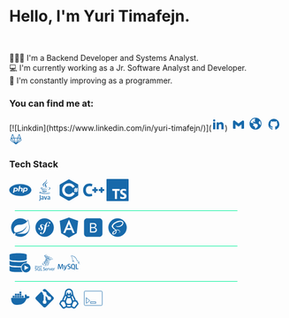 <h1> Hello, I'm Yuri Timafejn. </h1>
<br>

👨🏻‍💻 I'm a Backend Developer and Systems Analyst.<br>
💻 I'm currently working as a Jr. Software Analyst and Developer.<br>
🔭 I'm constantly improving as a programmer.<br>

### You can find me at: ###

<div>
  [![Linkdin](https://www.linkedin.com/in/yuri-timafejn/)](<svg xmlns="http://www.w3.org/2000/svg" width="24" height="24" viewBox="0 0 24 24"><title>LinkedIn</title><path fill="#1769aa" d="M6.94 5a2 2 0 1 1-4-.002a2 2 0 0 1 4 .002ZM7 8.48H3V21h4V8.48Zm6.32 0H9.34V21h3.94v-6.57c0-3.66 4.77-4 4.77 0V21H22v-7.93c0-6.17-7.06-5.94-8.72-2.91l.04-1.68Z"/></svg>)&nbsp;
  <a href="mailto:timafejn@gmail.com"><svg xmlns="http://www.w3.org/2000/svg" width="24" height="24" viewBox="0 0 24 24"><title>E-mail contato</title><path fill="#1769aa" d="m18.73 5.41l-1.28 1L12 10.46L6.55 6.37l-1.28-1A2 2 0 0 0 2 7.05v11.59A1.36 1.36 0 0 0 3.36 20h3.19v-7.72L12 16.37l5.45-4.09V20h3.19A1.36 1.36 0 0 0 22 18.64V7.05a2 2 0 0 0-3.27-1.64z"/></svg></a>&nbsp;
  <a href="#"><svg xmlns="http://www.w3.org/2000/svg" width="24" height="24" viewBox="0 0 20 20"><title>Website</title><path fill="#1769aa" d="M9 0a9 9 0 1 0 0 18A9 9 0 0 0 9 0Zm3.46 11.95c0 1.47-.8 3.3-4.06 4.7c.3-4.17-2.52-3.69-3.2-5A3.25 3.25 0 0 1 7 9.1a8.49 8.49 0 0 1-4.18-2c.05.47.279.904.64 1.21a4.18 4.18 0 0 1-1.94-1.5a7.94 7.94 0 0 1 7.25-5.63c-.84 1.38-1.5 4.13 0 5.57C7.23 7 6.26 5 5.41 5.79c-1.13 1.06.33 2.51 3.42 3.08c3.29.59 3.66 1.58 3.63 3.08Zm1.34-4c-.32-1.11.62-2.23 1.69-3.14a7.27 7.27 0 0 1 .84 6.68c-.77-1.89-2.17-2.32-2.53-3.57v.03Z"/></svg></a>&nbsp;
  <a href="https://github.com/YuriTimafejn"><svg xmlns="http://www.w3.org/2000/svg" width="24" height="24" viewBox="0 0 24 24"><title>GitHub</title><path fill="#1769aa" d="M12 2A10 10 0 0 0 2 12c0 4.42 2.87 8.17 6.84 9.5c.5.08.66-.23.66-.5v-1.69c-2.77.6-3.36-1.34-3.36-1.34c-.46-1.16-1.11-1.47-1.11-1.47c-.91-.62.07-.6.07-.6c1 .07 1.53 1.03 1.53 1.03c.87 1.52 2.34 1.07 2.91.83c.09-.65.35-1.09.63-1.34c-2.22-.25-4.55-1.11-4.55-4.92c0-1.11.38-2 1.03-2.71c-.1-.25-.45-1.29.1-2.64c0 0 .84-.27 2.75 1.02c.79-.22 1.65-.33 2.5-.33c.85 0 1.71.11 2.5.33c1.91-1.29 2.75-1.02 2.75-1.02c.55 1.35.2 2.39.1 2.64c.65.71 1.03 1.6 1.03 2.71c0 3.82-2.34 4.66-4.57 4.91c.36.31.69.92.69 1.85V21c0 .27.16.59.67.5C19.14 20.16 22 16.42 22 12A10 10 0 0 0 12 2Z"/></svg></a>&nbsp;
  <a href="https://gitlab.com/Timafejn"><svg xmlns="http://www.w3.org/2000/svg" width="24" height="24" viewBox="0 0 24 24"><title>GitLab</title><path fill="#1769aa" d="m21.94 13.11l-1.05-3.22c0-.03-.01-.06-.02-.09l-2.11-6.48a.859.859 0 0 0-.8-.57c-.36 0-.68.25-.79.58l-2 6.17H8.84L6.83 3.33a.851.851 0 0 0-.79-.58c-.37 0-.69.25-.8.58L3.13 9.82v.01l-1.07 3.28c-.16.5.01 1.04.44 1.34l9.22 6.71c.17.12.39.12.56-.01l9.22-6.7c.43-.3.6-.84.44-1.34M8.15 10.45l2.57 7.91l-6.17-7.91m8.73 7.92l2.47-7.59l.1-.33h3.61l-5.59 7.16m4.1-13.67l1.81 5.56h-3.62m-1.3.95l-1.79 5.51L12 19.24l-2.86-8.79M6.03 3.94L7.84 9.5H4.23m-1.18 4.19c-.09-.07-.13-.19-.09-.29l.79-2.43l5.82 7.45m11.38-4.73l-6.51 4.73l.02-.03l5.79-7.42l.79 2.43c.04.1 0 .22-.09.29"/></svg></a>
</div>

### Tech Stack

<svg xmlns="http://www.w3.org/2000/svg" width="40" height="40" viewBox="0 0 24 24"><title>PHP</title><path fill="#1769aa" d="M12 5.5C5.271 5.5 0 8.355 0 12s5.271 6.5 12 6.5s12-2.855 12-6.5s-5.271-6.5-12-6.5Zm-1.246 2h1.31l-.416 2h1.17c.742 0 1.24.104 1.524.363c.277.256.361.676.25 1.248l-.52 2.389H12.74l.479-2.209c.058-.303.035-.514-.067-.625c-.101-.111-.324-.166-.658-.166h-1.049l-.633 3H9.5l1.254-6ZM5 9.5h2.666c1.271 0 2.041.852 1.74 2.123C9.056 13.1 8.12 13.5 6.396 13.5h-.824L5.311 15H3.986L5 9.5Zm10.5 0h2.666c1.271 0 2.041.852 1.74 2.123c-.35 1.477-1.287 1.877-3.01 1.877h-.824l-.261 1.5h-1.325L15.5 9.5Zm-9.365 1l-.377 2h.855c.74 0 1.428-.084 1.543-1.188c.043-.427-.135-.812-.99-.812H6.135Zm10.5 0l-.377 2h.855c.74 0 1.428-.084 1.543-1.188c.043-.427-.134-.812-.99-.812h-1.031Z"/></svg>&nbsp;<svg xmlns="http://www.w3.org/2000/svg" width="40" height="40" viewBox="0 0 128 128"><title>Java</title><path fill="#1769aa" d="M53.595 67.817c-13.224 3.694 8.044 11.325 24.88 4.112c-2.757-1.071-4.735-2.309-4.735-2.309c-7.508 1.419-10.99 1.531-17.805.753c-5.625-.644-2.34-2.556-2.34-2.556zm22.864-7.207c-9.95 1.915-15.698 1.854-22.979 1.103c-5.629-.582-1.944-3.311-1.944-3.311c-14.563 4.834 8.106 10.318 28.459 4.365c-2.162-.761-3.536-2.157-3.536-2.157zm7.799-41.731s-29.439 7.351-15.38 23.552c4.151 4.778-1.088 9.074-1.088 9.074s10.533-5.437 5.696-12.248c-4.518-6.349-7.982-9.502 10.772-20.378zM37.48 81.305c34.324 5.563 62.567-2.506 53.666-6.523c0 0 2.431 2.005-2.679 3.555c-9.715 2.943-40.444 3.831-48.979.117c-3.066-1.335 2.687-3.187 4.496-3.576c1.887-.409 2.965-.334 2.965-.334c-3.412-2.404-22.055 4.718-9.469 6.761zm41.868-27.42c1.65-1.126 3.93-2.104 3.93-2.104s-6.492 1.161-12.961 1.704c-7.918.664-16.412.795-20.676.225c-10.095-1.35 5.534-5.063 5.534-5.063s-6.07-.411-13.533 3.199c-8.827 4.269 21.832 6.214 37.706 2.039zm3.865 10.432c-.074.2-.322.425-.322.425c21.546-5.664 13.624-19.965 3.322-16.345c-.903.319-1.378 1.063-1.378 1.063s.571-.23 1.845-.496c5.207-1.084 12.669 6.972-3.467 15.353zM65.006 48.492c-3.179-7.186-13.957-13.471.005-24.498c17.41-13.742 8.476-22.682 8.476-22.682c3.604 14.197-12.711 18.486-18.6 27.328c-4.01 6.024 1.969 12.499 10.119 19.852zm18.79 35.651c-13.219 2.488-29.524 2.199-39.191.603c0 0 1.98 1.64 12.157 2.294c15.484.99 39.269-.551 39.832-7.878c0-.001-1.082 2.776-12.798 4.981zM51.131 99.535c-2.887 0-5.351.714-7.408 1.622l.624 2.493c1.619-.595 3.618-1.147 5.674-1.147c2.85 0 3.979 1.147 3.979 3.521V108h-1.2c-6.921 0-10.044 2.585-10.044 6.624c0 3.479 2.059 5.407 5.933 5.407c2.49 0 4.351-.845 6.088-2.35l.316 2.319H58v-14.492c0-3.599-1.924-5.973-6.869-5.973zM54 115.037c-1 1.266-2.893 1.978-4.279 1.978c-1.973 0-2.988-1.371-2.988-3.27c0-2.056 1.202-3.745 5.794-3.745H54v5.037zm15.611.644l-.835-3.608L65.02 100h-4.39l6.051 20h5.026c2.884-7 4.943-14 6.086-20h-4.271c-.671 5-2.016 10.424-3.911 15.681zm18.404-16.146c-2.889 0-5.411.714-7.467 1.622l.596 2.493c1.621-.595 3.722-1.147 5.778-1.147c2.846 0 4.078 1.147 4.078 3.521V108h-1.428c-6.923 0-10.045 2.585-10.045 6.624c0 3.479 2.056 5.407 5.93 5.407c2.492 0 4.349-.845 6.091-2.35l.318 2.319H95v-14.492c0-3.599-2.044-5.973-6.985-5.973zm-1.411 17.462c-1.975 0-3.046-1.363-3.046-3.261c0-2.055 1.149-3.736 5.736-3.736H91v5h-.067c-1.465 1-2.947 1.997-4.329 1.997zM36 115.373c0 3.271-.445 4.638-.979 5.701c-.615 1.193-2.053 2.475-3.601 3.269l1.934 2.345c2.032-.749 3.943-2.078 5.092-3.757c1.15-1.723 1.554-3.491 1.554-7.867V93h-4v22.373z"/></svg>&nbsp;<svg xmlns="http://www.w3.org/2000/svg" width="40" height="40" viewBox="0 0 128 128"><title>C Sharp</title><path fill="#1769aa" d="m117.5 33.5l.3-.2c-.6-1.1-1.5-2.1-2.4-2.6L67.1 2.9c-.8-.5-1.9-.7-3.1-.7c-1.2 0-2.3.3-3.1.7l-48 27.9c-1.7 1-2.9 3.5-2.9 5.4v55.7c0 1.1.2 2.3.9 3.4l-.2.1c.5.8 1.2 1.5 1.9 1.9l48.2 27.9c.8.5 1.9.7 3.1.7c1.2 0 2.3-.3 3.1-.7l48-27.9c1.7-1 2.9-3.5 2.9-5.4V36.1c.1-.8 0-1.7-.4-2.6zm-53.5 70c-21.8 0-39.5-17.7-39.5-39.5S42.2 24.5 64 24.5c14.7 0 27.5 8.1 34.3 20l-13 7.5C81.1 44.5 73.1 39.5 64 39.5c-13.5 0-24.5 11-24.5 24.5s11 24.5 24.5 24.5c9.1 0 17.1-5 21.3-12.4l12.9 7.6c-6.8 11.8-19.6 19.8-34.2 19.8zM115 62h-3.2l-.9 4h4.1v5h-5l-1.2 6h-4.9l1.2-6h-3.8l-1.2 6h-4.8l1.2-6H94v-5h3.5l.9-4H94v-5h5.3l1.2-6h4.9l-1.2 6h3.8l1.2-6h4.8l-1.2 6h2.2v5zm-12.7 4h3.8l.9-4h-3.8z"/></svg>&nbsp;<svg xmlns="http://www.w3.org/2000/svg" width="40" height="40" viewBox="0 0 24 24"><title>C plus plus</title><path fill="#1769aa" d="m10.5 15.97l.41 2.44c-.26.14-.68.27-1.24.39c-.57.13-1.24.2-2.01.2c-2.21-.04-3.87-.7-4.98-1.96C1.56 15.77 1 14.16 1 12.21c.05-2.31.72-4.08 2-5.32C4.32 5.64 5.96 5 7.94 5c.75 0 1.4.07 1.94.19s.94.25 1.2.4l-.58 2.49l-1.06-.34c-.4-.1-.86-.15-1.39-.15c-1.16-.01-2.12.36-2.87 1.1c-.76.73-1.15 1.85-1.18 3.34c0 1.36.37 2.42 1.08 3.2c.71.77 1.71 1.17 2.99 1.18l1.33-.12c.43-.08.79-.19 1.1-.32M11 11h2V9h2v2h2v2h-2v2h-2v-2h-2v-2m7 0h2V9h2v2h2v2h-2v2h-2v-2h-2v-2Z"/></svg>&nbsp;<svg xmlns="http://www.w3.org/2000/svg" width="40" height="40" viewBox="0 0 24 24"><g fill="none"><g clip-path="url(#akarIconsTypescriptFill0)"><title>TypeScript</title><path fill="#1769aa" d="M23.429 0H.57A.571.571 0 0 0 0 .571V23.43a.57.57 0 0 0 .571.571H23.43a.571.571 0 0 0 .571-.571V.57a.571.571 0 0 0-.572-.57Zm-9.143 12.826h-2.857v8.888H9.143v-8.888H6.286v-1.969h8v1.969Zm.64 8.38v-2.375s1.298.978 2.855.978s1.497-1.018 1.497-1.158c0-1.477-4.412-1.477-4.412-4.751c0-4.452 6.429-2.695 6.429-2.695l-.08 2.116s-1.078-.719-2.296-.719c-1.218 0-1.657.58-1.657 1.198c0 1.597 4.452 1.438 4.452 4.652c0 4.95-6.788 2.755-6.788 2.755Z"/></g><defs><clipPath id="akarIconsTypescriptFill0"><path fill="#fff" d="M0 0h24v24H0z"/></clipPath></defs></g></svg>
<div style="text-align: center;">
  <hr style="background-color: #05F29B; width: 80%; height: 1px; margin: 10px; padding: 0;">
</div>
<svg xmlns="http://www.w3.org/2000/svg" width="40" height="40" viewBox="0 0 24 24"><title>Spring</title><path fill="#1769aa" d="M20.205 16.392c-2.469 3.289-7.741 2.179-11.122 2.338c0 0-.599.034-1.201.133c0 0 .228-.097.519-.198c2.374-.821 3.496-.986 4.939-1.727c2.71-1.388 5.408-4.413 5.957-7.555c-1.032 3.022-4.17 5.623-7.027 6.679c-1.955.722-5.492 1.424-5.493 1.424a5.28 5.28 0 0 1-.143-.076c-2.405-1.17-2.475-6.38 1.894-8.059c1.916-.736 3.747-.332 5.818-.825c2.208-.525 4.766-2.18 5.805-4.344c1.165 3.458 2.565 8.866.054 12.21zm.042-13.28a9.212 9.212 0 0 1-1.065 1.89a9.982 9.982 0 0 0-7.167-3.031C6.492 1.971 2 6.463 2 11.985a9.983 9.983 0 0 0 3.205 7.334l.22.194a.856.856 0 1 1 .001.001l.149.132A9.96 9.96 0 0 0 12.015 22c5.278 0 9.613-4.108 9.984-9.292c.274-2.539-.476-5.763-1.752-9.596"/></svg>&nbsp;<svg xmlns="http://www.w3.org/2000/svg" width="40" height="40" viewBox="0 0 24 24"><title>Symfony</title><path fill="#1769aa" d="M12 2A10 10 0 0 0 2 12a10 10 0 0 0 10 10a10 10 0 0 0 10-10A10 10 0 0 0 12 2m4.37 3.7c1.02-.03 1.78.43 1.84 1.14c.01.31-.17.91-.79.93c-.47.02-.79-.27-.8-.68c-.01-.16.26-.67.26-.76c-.01-.27-.41-.28-.52-.27c-1.5.05-1.9 2.07-2.22 3.72l-.14.87c.84.13 1.46-.03 1.8-.25c.48-.31-.14-.63-.06-.99c.08-.37.41-.54.67-.55c.37-.01.63.37.62.76c-.03.64-.86 1.52-2.53 1.48c-.22 0-.41-.02-.59-.04c-.61 3.1-.99 4.94-2.35 6.52c-1.17 1.39-2.36 1.6-2.89 1.62c-1 .04-1.67-.49-1.67-1.2c-.03-.68.57-1.06.97-1.07c.53-.02.9.37.91.81c.02.37-.18.49-.31.56c-.07.07-.22.15-.21.3c0 .07.07.22.29.21c.42-.01.69-.22.89-.36c.96-.8 1.34-2.21 1.83-4.77c.26-1.45.45-2.38.73-3.3c-.68-.51-1.1-1.15-2.01-1.38c-.63-.19-1.01-.04-1.28.3c-.31.41-.21.93.09 1.24c1.15 1.28 1.49 1.84 1.36 2.6c-.2 1.21-1.64 2.13-3.34 1.61c-1.45-.45-1.72-1.47-1.55-2.04c.16-.49.55-.59.94-.47c.42.13.58.63.46 1.02c-.02.04-.22.41-.27.53c-.09.31.33.52.62.61c.65.2 1.28-.14 1.43-.67c.15-.48-.15-.82-.28-.95c-.89-.98-1.51-1.85-1.21-2.83c.12-.37.36-.77.72-1.04c.75-.55 1.57-.65 2.34-.41c1.01.27 1.49.94 2.12 1.45c.35-1.02.84-2.03 1.57-2.88c.66-.77 1.54-1.33 2.56-1.37Z"/></svg>&nbsp;<svg xmlns="http://www.w3.org/2000/svg" width="40" height="40" viewBox="0 0 24 24"><title>Angular</title><path fill="#1769aa" d="M10.174 12.594h3.652L12 8.095l-1.826 4.499Z"/><path fill="#1769aa" d="M12 1L2 4.652l1.525 13.541L12 23l8.475-4.807L22 4.652L12 1Zm6.24 16.786h-2.33l-1.257-3.212H9.347L8.09 17.786H5.76L12 3.431l6.24 14.355Z"/></svg>&nbsp;<svg xmlns="http://www.w3.org/2000/svg" width="40" height="40" viewBox="0 0 24 24"><title>Bootstrap</title><path fill="#1769aa" d="M11.79 11.5H9.72V8.19h2.47c1.26 0 1.96.56 1.96 1.59c0 1.12-.83 1.72-2.36 1.72m.37 1.13H9.72v3.64h2.56c1.56 0 2.38-.63 2.38-1.83s-.85-1.81-2.5-1.81M22 5.31v13.38C22 20.5 20.5 22 18.69 22H5.31C3.5 22 2 20.5 2 18.69V5.31C2 3.5 3.5 2 5.31 2h13.38C20.5 2 22 3.5 22 5.31m-6 9.19c0-1.38-.92-2.37-2.33-2.55v-.06c1-.18 1.79-1.18 1.79-2.26c0-1.55-1.2-2.58-2.96-2.58H8.43v10.36h4.04c2.21 0 3.53-1.09 3.53-2.91Z"/></svg>&nbsp;<svg xmlns="http://www.w3.org/2000/svg" width="40" height="40" viewBox="0 0 24 24"><title>Sass</title><path fill="#1769aa" d="M12 2a10 10 0 0 1 10 10a10 10 0 0 1-10 10A10 10 0 0 1 2 12A10 10 0 0 1 12 2m-2 13.33c.16.54.14 1.04 0 1.5c0 .05-.04.1-.06.17c-.02 0-.04.07-.07.12c-.11.24-.27.47-.46.67c-.58.64-1.41.88-1.74.68c-.38-.22-.17-1.12.49-1.83c.72-.76 1.76-1.26 1.76-1.26l.08-.05m8.27-9.05c-.45-1.78-3.4-2.36-6.18-1.37c-1.66.59-3.46 1.51-4.75 2.72c-1.53 1.44-1.78 2.69-1.68 3.21c.34 1.84 2.88 3.05 3.92 3.94v.01c-.3.15-2.54 1.28-3.08 2.44c-.54 1.22.1 2.1.5 2.22c1.34.36 2.69-.29 3.41-1.38c.7-1.04.65-2.39.34-3.07c.42-.1.91-.15 1.53-.08c1.76.21 2.1 1.3 2.03 1.76c-.06.46-.43.71-.55.79c-.12.07-.16.1-.15.16c.01.08.07.08.17.06c.15-.03.93-.37.96-1.22c.04-1.08-.99-2.28-2.81-2.25c-.75.02-1.22.09-1.56.22l-.08-.09c-1.13-1.2-3.21-2.05-3.12-3.67c.03-.59.23-2.13 4-4.01c3.08-1.54 5.55-1.12 5.98-.17c.61 1.33-1.32 3.82-4.52 4.18c-1.22.14-1.87-.34-2.03-.51c-.17-.17-.19-.2-.25-.17c-.11.07-.04.23 0 .33c.09.25.49.67 1.15.91c.59.19 2.03.3 3.76-.37c1.94-.75 3.46-2.84 3.01-4.59Z"/></svg>
<div style="text-align: center;">
  <hr style="background-color: #05F29B; width: 80%; height: 1px; margin: 10px; padding: 0;">
</div>
<svg xmlns="http://www.w3.org/2000/svg" width="40" height="40" viewBox="0 0 128 128"><title>Oracle SQL</title><path fill="#1769aa" d="M51.395 7.758c-27.396 0-49.604 3.824-49.647 8.54l-.002-.009v27.293c0 4.723 22.227 8.535 49.649 8.535c27.42 0 49.648-3.836 49.648-8.535V16.289l-.002.01c-.043-4.717-22.255-8.541-49.646-8.541zm-17.268 16.57c1.39.09 2.805.169 4.25.236c-.574-.026-1.18-.04-1.746-.07c-.86-.046-1.665-.112-2.504-.166zm20.453.516c-1.064.012-2.104.037-3.185.037v-.002c-.654 0-1.275-.021-1.922-.025c.642.004 1.273.017 1.922.017c1.075 0 2.127-.016 3.185-.027zM1.746 50.562v23.77c0 4.727 22.227 8.535 49.649 8.535c6.502 0 12.672-.228 18.357-.62c4.322-10.913 14.962-18.634 27.412-18.634c1.316 0 2.609.095 3.879.262V50.562c0 4.727-22.228 8.536-49.648 8.536c-27.422 0-49.649-3.833-49.649-8.535zM97.164 67.25c-10.278 0-19.151 5.999-23.314 14.686a25.67 25.67 0 0 0-.805 1.884c-.2.522-.392 1.05-.559 1.586v.002a25.753 25.753 0 0 0-.447 1.647c-.03.124-.056.248-.084.373a25.7 25.7 0 0 0-.324 1.676a26.04 26.04 0 0 0-.307 3.986c0 9.287 4.9 17.426 12.254 21.98c.485.3.98.584 1.484.852c.03.016.062.03.092.047c.453.238.917.462 1.385.674c.076.034.152.07.229.103c1.001.441 2.036.82 3.1 1.133a25.62 25.62 0 0 0 1.654.426c.092.02.184.044.277.064c.536.114 1.08.21 1.629.29l.232.028c.476.065.954.115 1.438.153l.375.03c.56.035 1.122.06 1.691.06a25.78 25.78 0 0 0 14.447-4.412a25.93 25.93 0 0 0 3.825-3.157a25.94 25.94 0 0 0 6.406-10.586a25.654 25.654 0 0 0 1.03-5.043a25.815 25.815 0 0 0 .03-4.877c-.007-.081-.011-.164-.02-.246a25.824 25.824 0 0 0-.347-2.41a25.664 25.664 0 0 0-.447-1.928c-.036-.131-.075-.261-.113-.392a25.648 25.648 0 0 0-.621-1.881c-.035-.091-.073-.18-.108-.271a25.719 25.719 0 0 0-.816-1.89c-.023-.045-.048-.09-.07-.136a25.79 25.79 0 0 0-.989-1.824l-.057-.096a25.85 25.85 0 0 0-1.148-1.736c-.045-.063-.087-.127-.133-.19a25.933 25.933 0 0 0-1.234-1.554c-.077-.09-.156-.179-.235-.268c-.43-.49-.879-.966-1.345-1.422c-.07-.068-.143-.133-.213-.2a25.986 25.986 0 0 0-1.516-1.347c-.04-.033-.082-.064-.123-.097a25.919 25.919 0 0 0-1.664-1.238c-.027-.019-.053-.039-.08-.057l-.012-.008a25.841 25.841 0 0 0-1.75-1.076c-.074-.042-.147-.087-.222-.129a25.76 25.76 0 0 0-2.094-1.031c-.6-.264-1.213-.507-1.836-.725c-.115-.04-.232-.078-.348-.117a25.6 25.6 0 0 0-1.914-.563c-.102-.025-.207-.045-.31-.07a25.664 25.664 0 0 0-2.084-.412l-.01-.002a26.1 26.1 0 0 0-3.879-.289zm-9.102 10.914l24.028 13.871l-24.028 13.871V78.164zM1.746 81.316v27.29c0 4.726 22.227 8.535 49.649 8.535c9.98 0 19.136-.536 26.89-1.412c-6.478-5.408-10.601-13.541-10.601-22.64a29.6 29.6 0 0 1 .244-3.74a272.19 272.19 0 0 1-16.533.499c-27.422 0-49.649-3.832-49.649-8.532z"/></svg>&nbsp;<svg xmlns="http://www.w3.org/2000/svg" width="40" height="40" viewBox="0 0 128 128"><title>SQL Server</title><path fill="#1769aa" d="M75.39 15.31c-.2.06-1.25.41-2.36.77c-5.94 1.94-10.15 4.19-11.19 5.98c-.4.68-.47 1.24-.24 1.79c.26.62.74 1.1 2.06 2.03c.62.44 1.67 1.34 2.36 2.02c3.27 3.26 4.85 7.26 4.67 11.78c-.2 5.09-2.59 10.18-7.15 15.26c-1.59 1.78-3.23 3.26-6.36 5.77c-2.61 2.09-4.03 3.45-5 4.76c-2.97 4.04-2.17 7.64 2.35 10.65c3.99 2.66 11.02 4.87 19.32 6.07c2.78.4 5.92.66 6.68.55l.53-.08l.83-1.5c4.21-7.57 6.33-14.72 6.59-22.11c.11-3.3-.3-7.2-1.01-9.48c-.13-.41-.22-.76-.21-.77c.01-.01 1.19-.37 2.61-.79c7.49-2.23 14.74-3.99 20.73-5.03c1.17-.2 2.16-.41 2.21-.46c.32-.31-.61-1.77-2.13-3.33c-5.6-5.78-15.5-10.18-27.12-12.06c-2.24-.36-2.51-.49-3.34-1.59c-1.32-1.75-2.56-4.73-4.25-10.2c-.05-.18-.1-.18-.58-.03zm.77 2.06c.65 1.78 1.05 3.17 1.05 3.66v.39l-.55-.06c-2.99-.35-7.77-1.09-8.79-1.36c-.26-.07-.41-.17-.36-.25c.08-.12 1.09-.61 4.11-1.98c2.81-1.28 3.88-1.75 3.97-1.76c.04-.01.29.61.57 1.36zm-6.33 3.75c3.65.77 6.32 1.25 6.9 1.25c.57 0 .51.05-2.18 1.69c-2.07 1.26-2.31 1.38-2.83 1.38h-.57l-1.54-1.55c-1.86-1.88-3.12-3.26-3.12-3.42c0-.06.04-.08.09-.05c.05.01 1.52.33 3.25.7zm-2.7 1.73c.9 1.05 1.59 1.93 1.55 1.96c-.08.07-2.64-.56-4.2-1.04c-1.37-.42-1.53-.56-1.17-1.03c.24-.31 2-1.78 2.13-1.79c.04 0 .79.85 1.69 1.9zm11.66 2.16c.36.85.63 1.54.62 1.55c-.02.01-4.82-.73-5.24-.81c-.09-.02.72-.57 1.82-1.24s2.02-1.17 2.07-1.12c.05.05.37.77.73 1.62zm-10.47 1.62c.09.09 1.24 3.78 1.19 3.83c-.02.02-.56-.61-1.21-1.41c-.65-.8-1.63-1.93-2.2-2.51l-1.02-1.07l1.58.55c.88.29 1.62.57 1.66.61zm4.59.49c1.99.28 3.64.54 3.67.57c.03.03-1.18.97-2.67 2.08c-1.5 1.11-2.73 2.01-2.75 1.99c-.02-.02-.17-.48-.34-1.04c-.17-.55-.59-1.7-.94-2.56c-.35-.86-.63-1.56-.61-1.56c.01 0 1.65.24 3.64.52zm5 1.59c.44 1.03.61 2.01.68 3.98c.04 1.06.04 1.92.01 1.92c-.04 0-.67-.22-1.4-.48c-1.46-.53-4.32-1.47-4.66-1.54c-.15-.03.54-.69 2.36-2.25c1.41-1.22 2.61-2.21 2.67-2.21c.05 0 .2.26.34.58zm5.13.25c2.2.45 4.13.85 4.28.89c.22.05-.31.38-2.64 1.66c-1.6.88-3.42 1.88-4.04 2.23c-.62.35-1.14.62-1.15.61c-.01-.01.05-.34.14-.73c.33-1.43.12-3.21-.54-4.63c-.19-.41-.35-.78-.35-.8c.01-.11.41-.03 4.3.77zm6.01 2.69c-.11.5-.36 1.35-.55 1.9c-.42 1.21-1.96 4.36-2.17 4.44c-.08.03-.81-.3-1.6-.74s-1.94-1.02-2.54-1.29l-1.1-.49l4.03-2.59c3.34-2.14 4.04-2.55 4.08-2.36c.03.13-.04.63-.15 1.13zm2.95-.92c4.18 1.2 8.6 2.82 8.34 3.06c-.05.05-.6.23-1.21.4c-3.16.89-7.55 2.41-9.6 3.32c-.64.28-1.19.49-1.22.45c-.03-.03.22-.95.56-2.05c.66-2.16 1.43-5.07 1.43-5.44c0-.16.06-.22.21-.18c.1.04.77.24 1.49.44zm-17.99 4.34c.95.31 2.07.74 2.48.95c.74.37.75.38.54.61c-.38.42-4.53 4.29-4.65 4.33c-.06.02-.11-.56-.11-1.41c0-1.47-.17-4.13-.3-4.72c-.1-.45-.02-.44 2.04.24zm26.56.77c-.91 1.51-2.42 3.66-3.5 5.02c-1.11 1.39-3.46 4-3.6 4c-.05 0-.39-.42-.76-.94c-1.34-1.91-2.89-3.56-4.25-4.52c-.13-.09-.21-.19-.18-.22s2.26-.85 4.95-1.83c5.44-1.97 7.84-2.77 7.99-2.67c.02.01-.27.53-.65 1.16zm3.4-.26c3.76 2.62 6.31 4.74 7.23 6.01c.23.32.4.59.38.61c-.02.02-1.23.15-2.69.3c-5.83.57-9.98 1.16-12.18 1.72c-.59.15-1.08.26-1.09.25c-.01-.01.38-.49.87-1.08c2.54-3.05 4.84-6.22 5.69-7.87c.23-.44.45-.79.49-.79c.05 0 .63.38 1.3.85zm-21.04 3.25c.72.39 1.27.74 1.24.8c-.06.11-6.39 3.58-6.45 3.53c-.01-.01.31-1.05.73-2.32c.42-1.27.82-2.65.9-3.07l.14-.77l1.07.57c.59.31 1.65.87 2.37 1.26zm-5.31.2c-.61 2.12-1.85 4.86-2.42 5.33c-.13.11-.39-.04-1.22-.72c-.59-.47-1.19-.94-1.35-1.05c-.15-.11-.27-.22-.24-.25c.44-.43 5.48-4.5 5.51-4.44c.01.04-.11.55-.28 1.13zm11.48 3.69c.95.64 3.07 2.53 2.96 2.65c-.03.03-2.18.73-4.77 1.55c-2.59.82-5.48 1.75-6.42 2.06c-.94.32-1.72.56-1.73.55c-.01-.01.65-.76 1.46-1.67c2.12-2.37 4.3-4.9 5.08-5.9l.67-.86l.87.47c.47.26 1.32.78 1.88 1.15zm-4.91-1.36c-.06.08-.63.8-1.27 1.61s-2.18 2.78-3.42 4.38l-2.26 2.91l-.07-.49c-.14-.95-.65-2.82-.94-3.45l-.29-.64l1.44-.72c1.48-.74 4.58-2.42 6.03-3.27c.89-.52.95-.55.78-.33zm-12 3.52c.59.3 1.14.7 1.14.82c0 .19-3.83 3.15-3.94 3.04c-.02-.03.32-.71.77-1.52s.9-1.72 1.01-2.03c.11-.31.27-.56.36-.56c.09-.01.38.11.66.25zm3.26 3.64c.26.52.54 1.97.4 2.1c-.06.05-1.64.8-3.52 1.67c-1.88.86-4.33 2.02-5.45 2.58s-1.97.95-1.88.88c.08-.07 1.31-1.11 2.74-2.29c2.76-2.29 5.9-5.03 6.47-5.64l.35-.37l.34.32c.18.18.43.52.55.75zm-3.09-.03c-.27.25-1.75 1.53-3.27 2.85s-3.35 2.91-4.06 3.53c-1.44 1.25-1.44 1.25.4-1.14c1.42-1.85 2.16-2.54 4.2-3.91c.99-.66 2.96-1.78 3.16-1.78c.03 0-.16.2-.43.45zm14.27 1.26c.07.39.17 1.6.21 2.68l.07 1.97l-.46-.21c-1.58-.73-6.02-3.23-5.85-3.3c.97-.39 5.76-1.98 5.82-1.92c.04.04.14.39.21.78zm-3.76 3.53c1.85 1.09 3.38 1.99 3.4 2.01c.02.02-.22.22-.52.44c-.59.43-6.85 3.67-6.94 3.59c-.03-.03.06-.57.19-1.19c.26-1.26.48-5.02.38-6.21c-.04-.42-.02-.72.04-.68c.04.03 1.6.95 3.45 2.04zm-5.11-.8c.14 1.17-.03 3.52-.35 4.75c-.37 1.44-.59 2.04-.75 2.09c-.22.07-1.59-1.17-2.42-2.21c-.84-1.05-1.95-3.02-1.78-3.18c.1-.1 4.98-2.11 5.14-2.11c.04-.01.11.29.16.66zm-5.99 2.94c.52 1.07 1.7 2.61 2.99 3.92c.83.84 1.04 1.11.91 1.2c-.58.39-3.18 1.61-4.82 2.25c-1.99.78-4.58 1.68-4.64 1.6c-.02-.03.57-1.11 1.32-2.4c1.62-2.81 3.67-6.8 3.67-7.13c.01-.41.18-.24.57.56zm-3.07.07c-.03.08-.28.7-.55 1.38c-1.15 2.92-3.39 6.89-3.89 6.89c-.39 0-.96-2.31-1.12-4.53l-.08-1.12l2.74-1.38c1.51-.76 2.79-1.38 2.85-1.38c.06-.01.08.06.05.14zm18.29 2.7c.01 1.68-.69 5.75-1.07 6.16c-.16.17-1.89-.47-3.46-1.28c-1.4-.72-3.71-2.15-3.71-2.3c0-.04.35-.22.79-.4c.83-.35 4.7-2.42 6.34-3.39l.94-.56l.08.43c.04.24.08.85.09 1.34zm-25.81 1.94c.16 1.33.57 2.96 1.08 4.25c.21.53.36.99.33 1.01c-.2.18-8.43 2.45-9.52 2.62l-.52.08l.08-.4c.11-.57.91-2.19 1.5-3.07c.74-1.09 2.56-2.92 3.76-3.77c.9-.63 3.06-1.9 3.12-1.82c.04.01.1.5.17 1.1zm18.67 2.81c2.54 1.22 3.5 1.64 4.72 2.06l.93.32l-.59.3c-3.33 1.69-9.23 4.09-10.75 4.39c-.34.07-.39.05-.32-.12c.26-.68 3.78-7.95 3.85-7.95c.04 0 1.02.45 2.16 1zm-4.47-.27c-.18.86-1.15 3.63-1.71 4.89c-.49 1.1-1.62 3.23-1.82 3.43c-.09.09-2.1-1.04-3.05-1.72c-1.07-.76-3.41-3.02-3.34-3.23c.03-.08 1.45-.63 3.17-1.22c3.62-1.25 5.64-2 6.23-2.31c.56-.3.61-.28.52.16zm10.12 3.82c-.03.25-.24 1.34-.46 2.45c-.69 3.46-1.53 5.83-2.06 5.83c-.74 0-5.78-1.22-7.41-1.8c-1.11-.39-2.06-.84-2.38-1.11c-.2-.17-.09-.23 1.35-.82c4.66-1.9 10.04-4.33 10.62-4.79c.35-.28.4-.24.34.24zm-23.6 1.06c-.53.95-1.61 2.51-3.68 5.3l-1.76 2.38l-.53-.38c-.74-.53-1.92-1.81-2.41-2.62c-.53-.87-.89-1.95-.93-2.77l-.03-.64l.87-.09c1.18-.12 4.49-.8 6.84-1.42c1.07-.28 1.96-.49 1.98-.48c.01.03-.14.35-.35.72zM67.03 70c.59.42 1.4.96 1.81 1.2l.75.44l-.34.14c-.19.08-2.93 1.08-6.1 2.22c-5.41 1.95-5.76 2.07-5.91 1.87c-.09-.12-.15-.24-.14-.28c.01-.04 1.47-1.93 3.25-4.2l3.23-4.13l1.19.99c.67.55 1.67 1.33 2.26 1.75zm1.33 6.21c-1.18 1.77-2.18 3.26-2.22 3.3c-.09.12-1.98-.32-3.39-.8c-1.48-.5-3.31-1.42-4.03-2.04l-.52-.45l1.17-.32c4.77-1.3 11.08-2.97 11.11-2.95c.02.02-.94 1.49-2.12 3.26zm5.67-2.68c2.53.87 4.83 1.36 7.82 1.68l.82.09l-2.23.8c-5.56 2.01-10.07 3.42-12.33 3.86c-.64.12-1.22.23-1.28.23c-.06 0 .39-.62 1.01-1.38c1.7-2.07 3.54-4.43 4.03-5.16c.24-.35.48-.65.53-.65c.06.01.79.24 1.63.53zm8.29 4.68c-.96 2.47-1.66 3.98-1.9 4.07c-.47.18-7.04-.78-9.05-1.33c-1.33-.36-2.18-.71-1.93-.8c.1-.03 1.05-.26 2.12-.5c3.47-.78 8.77-2.39 10.97-3.33c.28-.12.53-.21.55-.19c.02.02-.32.95-.76 2.08zM43.47 80.3c-.47.2-.69.59-.74 1.32c-.05.68-.05.69-.39.69s-.35.02-.31.5c.03.45.07.5.36.54l.32.04v3.66l.55-.05l.56-.04l.04-1.8l.04-1.8h1.64v1.32c0 1.64.17 2.07.88 2.31c.32.11.62.13.94.06c.45-.09.47-.12.51-.6l.04-.51l-.39.07c-.68.12-.72.04-.7-1.62l.01-1.02h.34c.59 0 .72-.11.72-.6v-.46h-1.06v-.44c0-.65-.11-.76-.72-.72l-.52.03l-.04.56l-.04.56h-1.63v-.4c0-.55.29-.82.79-.72c.38.07.39.07.39-.32c0-.21-.07-.46-.14-.54c-.16-.14-1.1-.16-1.45-.02zm-26.06.19c-.51.36-.26 1.11.38 1.11c.66 0 .78-.09.78-.6c-.01-.65-.59-.91-1.16-.51zm-8.66.32c-.18.13-.2.43-.17 3.15l.03 3l.56.04l.56.04v-2.61c0-1.44.03-2.59.06-2.56c.04.03.38.98.77 2.11s.79 2.28.89 2.56l.19.51l.59-.05l.59-.04l.9-2.5l.9-2.5l.06 2.5c.04 1.38.08 2.52.09 2.54c.01.02.28.02.58 0l.56-.04l.03-2.99c.02-2.11-.01-3.04-.11-3.16c-.21-.26-1.54-.21-1.78.06c-.1.12-.52 1.09-.92 2.15c-.4 1.06-.76 1.97-.8 2.02c-.04.05-.39-.8-.78-1.88c-.39-1.1-.82-2.08-.97-2.23c-.21-.21-.39-.27-.95-.27c-.37 0-.77.07-.88.15zm12.12 1.5c-.86.28-1.37 1.17-1.37 2.42c0 1.4.53 2.16 1.65 2.35c.51.09 1.38-.11 1.68-.38c.2-.18.29-.85.13-1c-.04-.04-.26.03-.49.16c-.85.46-1.48.2-1.68-.69c-.13-.59.01-1.35.32-1.68c.25-.27.87-.29 1.35-.04c.45.23.58.15.58-.37c0-.29-.07-.45-.28-.58c-.36-.25-1.42-.34-1.89-.19zm4.59.24c-.41.36-.41.36-.45.09c-.03-.23-.11-.28-.54-.31l-.5-.04v4.72h1.18v-1.46c0-1.46 0-1.46.35-1.84c.29-.31.42-.37.77-.33c.44.05.53-.05.53-.6c0-.68-.68-.8-1.34-.23zm3.26-.22c-.95.28-1.53 1.39-1.41 2.7c.11 1.21.73 1.9 1.85 2.06c1.98.27 3.27-1.35 2.71-3.39c-.34-1.2-1.7-1.8-3.15-1.37zm1.38.92c.62.33.78 1.77.27 2.45c-.32.42-1.03.5-1.46.16c-.26-.21-.28-.31-.28-1.19c0-.91.02-.98.33-1.25c.34-.3.78-.36 1.14-.17zm3.48-.89c-.6.26-.82.61-.82 1.26c0 .7.22.96 1.27 1.46c.6.29.73.4.73.65c0 .21-.09.33-.33.41c-.3.1-.58.05-1.53-.25c-.18-.06-.21-.01-.18.39c.03.38.1.49.39.63c.49.24 1.67.22 2.16-.04c.71-.38.93-1.53.41-2.11c-.12-.13-.55-.4-.98-.6c-.78-.37-.97-.64-.7-.96c.18-.21.71-.21 1.24.01c.35.15.42.15.48.01c.12-.32-.02-.7-.31-.85c-.39-.21-1.39-.21-1.83-.01zm4.77-.08c-1.04.37-1.51 1-1.61 2.12c-.12 1.38.38 2.26 1.46 2.58c1.81.53 3.22-.52 3.21-2.39c-.01-1.13-.52-1.96-1.4-2.26c-.41-.14-1.34-.17-1.66-.05zm1.37 1.14c.31.26.33.34.33 1.17c0 .78-.03.92-.29 1.19c-.37.39-1.07.42-1.42.07c-.3-.3-.39-.69-.32-1.5c.04-.53.12-.71.37-.94c.42-.36.91-.35 1.33.01zm-22.43 1.21l.03 2.34h1.18v-4.6l-.62-.03l-.62-.04l.03 2.33zm-5.63 5.28c-1.51.33-2.65 1.16-3.25 2.39c-.37.75-.39.86-.39 2.08c0 1.18.03 1.36.32 1.96c.63 1.29 1.79 2.2 4.21 3.3c2.64 1.2 3.36 1.94 3.36 3.47c0 1.39-.65 2.22-2.08 2.66c-1.42.44-2.84.23-4.68-.69c-.61-.31-1.16-.58-1.2-.6c-.05-.02-.16.05-.27.15c-.22.23-.26 1.37-.05 1.75c.44.83 2.75 1.6 4.76 1.6c3.78 0 6.22-2.25 6.02-5.56c-.04-.72-.13-1.07-.43-1.67c-.59-1.19-1.35-1.81-3.66-2.94c-1.07-.52-2.24-1.15-2.61-1.4c-1.46-.98-1.8-2.65-.77-3.81c.57-.65 1.15-.86 2.34-.87c1.13 0 1.59.12 2.89.78c1.12.57 1.22.52 1.22-.59c0-1-.06-1.09-1.08-1.56c-1.35-.59-3.16-.77-4.65-.45zm15.76-.07c-2.23.36-3.95 1.44-5.1 3.21c-.58.9-.9 1.74-1.2 3.16c-.33 1.55-.25 5 .14 6.42c.96 3.49 3.11 5.17 6.79 5.33c1.94.08 2.69-.06 4.59-.87c.07-.03.39.17.71.44c1.22 1.06 3.9 2.58 4.84 2.76c.58.11.74-.08.74-.9c0-.38-.03-.77-.07-.88c-.04-.11-.6-.46-1.26-.79c-1.01-.5-3.03-1.8-3.03-1.95c0-.03.19-.29.41-.59c.95-1.24 1.52-2.97 1.72-5.21c.15-1.71.01-3.54-.38-4.96c-.71-2.57-2.44-4.34-4.88-5c-.81-.2-3.13-.31-4.02-.17zm3.54 2.25c1.4.52 2.33 1.58 2.87 3.23c.27.83.32 1.21.37 2.97c.07 2.36-.11 3.5-.73 4.82c-.99 2.12-3.16 3.18-5.69 2.79c-3.14-.48-4.52-2.85-4.36-7.5c.09-2.67.57-4.07 1.81-5.25c.73-.7 1.26-1.01 2.11-1.22c.98-.26 2.72-.18 3.62.16zm28.33-2.17c-1.45.35-2.68 1.25-3.21 2.33c-.6 1.24-.62 2.99-.05 4.12c.67 1.33 1.57 2.02 4.37 3.35c2.12 1.01 2.83 1.6 3.12 2.59c.34 1.17-.1 2.39-1.08 3.03c-1.53.99-3.71.83-6.04-.44c-1.05-.57-1.2-.51-1.2.5c0 .94.13 1.22.77 1.59c1.97 1.16 5.25 1.31 7.29.35c2.46-1.16 3.57-4.21 2.41-6.63c-.15-.31-.57-.85-.95-1.22c-.58-.57-1.04-.85-2.98-1.8c-3.22-1.58-3.86-2.26-3.67-3.87c.1-.8.52-1.39 1.26-1.76c.51-.26.79-.31 1.57-.31c1.16 0 1.63.12 2.8.72c1 .51 1.21.55 1.32.27c.14-.35.07-1.52-.1-1.77c-.23-.32-1.4-.84-2.39-1.05s-2.35-.22-3.24 0zm-18.33.19c-.11.11-.14 2.18-.14 8.6v8.46l.29.29l.29.29h4.18c3.2 0 4.2-.04 4.3-.15c.18-.23.26-.92.16-1.38l-.09-.41l-3.35-.06l-3.35-.06l-.03-7.77c-.02-6.03-.06-7.79-.17-7.86c-.25-.14-1.93-.11-2.09.05zm31.43 4.42c-.57.09-1.71.54-2.18.86c-1.13.77-1.93 2-2.38 3.65c-.28 1.05-.28 3.64 0 4.71c.58 2.19 1.86 3.52 3.9 4.06c.89.23 3.14.23 4.24 0c1.04-.22 2.12-.62 2.32-.85c.19-.22.18-1.41-.01-1.6c-.1-.1-.41-.03-1.24.25c-3.19 1.08-5.65.61-6.6-1.26c-.28-.55-.54-1.65-.54-2.27v-.33h4.05c2.56 0 4.18-.05 4.41-.13c.52-.18.66-.63.57-1.79c-.18-2.3-.95-3.74-2.46-4.65c-.96-.58-2.74-.87-4.08-.65zm2.16 1.85c1.2.36 1.94 1.38 2.05 2.79l.06.81h-6.78l.08-.49c.21-1.22.72-2.13 1.51-2.67c.89-.61 2-.77 3.08-.44zm11.59-1.82c-.56.18-1.37.83-1.95 1.56l-.56.72l-.06-1.05l-.06-1.05l-.7-.04c-.39-.02-.82-.01-.97.03l-.27.06v6.41c0 5.74.02 6.41.19 6.48c.24.09 1.63.09 1.86 0c.17-.06.19-.55.19-4.25v-4.18l.52-.73c.71-1 1.63-1.81 2.16-1.91c.28-.05.72-.01 1.24.12c.51.13.85.16.92.09c.06-.06.1-.54.08-1.04c-.03-.9-.05-.94-.38-1.09c-.41-.2-1.76-.28-2.21-.13zm20.28.01c-.93.16-2.25.84-2.93 1.52c-1.29 1.29-1.83 3.07-1.74 5.71c.08 2.38.52 3.56 1.77 4.73c1.19 1.13 2.45 1.5 4.73 1.43c1.67-.06 3.17-.39 3.86-.85c.34-.23.38-.32.41-.9c.02-.35-.02-.72-.08-.82c-.12-.19-.02-.21-2.01.42c-.81.25-1.24.31-2.24.32c-1.98.01-3-.52-3.67-1.88c-.28-.57-.38-.97-.43-1.63l-.06-.87l4.24-.03c5.09-.04 4.75.07 4.74-1.5c-.01-2.76-1.2-4.68-3.35-5.43c-.78-.26-2.35-.37-3.24-.22zm2.22 1.82c1.17.35 1.94 1.39 2.1 2.86l.08.73h-6.78l.07-.59c.17-1.44 1.16-2.68 2.44-3.07c.49-.15 1.45-.11 2.09.07zm11.68-1.84c-.76.25-1.81 1.13-2.39 2c-.19.29-.2.27-.2-.65c0-.58-.05-1-.14-1.08c-.19-.19-1.65-.19-1.84 0c-.2.2-.2 12.59 0 12.79c.19.19 1.88.19 2.07 0c.1-.1.14-1.22.14-4.27v-4.13l.44-.65c.65-.97 1.47-1.73 2.04-1.9c.49-.15.68-.13 1.99.21c.37.1.48-.11.48-.9c0-.88-.08-1.12-.45-1.29c-.38-.17-1.75-.26-2.14-.13zM89 94.86c-.12.15.24 1.25 2.06 6.33c1.21 3.38 2.3 6.25 2.42 6.38c.45.46 2.68.35 2.88-.14c.15-.39 4.28-11.86 4.36-12.13c.14-.47-.11-.61-1.12-.61c-.59 0-.96.05-1.03.15c-.06.08-.9 2.47-1.86 5.31c-.96 2.84-1.78 5.12-1.83 5.06c-.05-.05-.87-2.37-1.82-5.16s-1.79-5.13-1.86-5.22c-.18-.23-2.02-.2-2.2.03z"/></svg>&nbsp;<svg xmlns="http://www.w3.org/2000/svg" width="40" height="40" viewBox="0 0 24 24"><title>MySQL / MariaDB</title><path fill="#1769aa" d="M16.405 5.501c-.115 0-.193.014-.274.033v.013h.014c.054.104.146.18.214.273c.054.107.1.214.154.32l.014-.015c.094-.066.14-.172.14-.333c-.04-.047-.046-.094-.08-.14c-.04-.067-.126-.1-.18-.153zM5.77 18.695h-.927a50.854 50.854 0 0 0-.27-4.41h-.008l-1.41 4.41H2.45l-1.4-4.41h-.01a72.892 72.892 0 0 0-.195 4.41H0c.055-1.966.192-3.81.41-5.53h1.15l1.335 4.064h.008l1.347-4.064h1.095c.242 2.015.384 3.86.428 5.53zm4.017-4.08c-.378 2.045-.876 3.533-1.492 4.46c-.482.716-1.01 1.073-1.583 1.073c-.153 0-.34-.046-.566-.138v-.494c.11.017.24.026.386.026c.268 0 .483-.075.647-.222c.197-.18.295-.382.295-.605c0-.155-.077-.47-.23-.944L6.23 14.615h.91l.727 2.36c.164.536.233.91.205 1.123c.4-1.064.678-2.227.835-3.483zm12.325 4.08h-2.63v-5.53h.885v4.85h1.745zm-3.32.135l-1.016-.5c.09-.076.177-.158.255-.25c.433-.506.648-1.258.648-2.253c0-1.83-.718-2.746-2.155-2.746c-.704 0-1.254.232-1.65.697c-.43.508-.646 1.256-.646 2.245c0 .972.19 1.686.574 2.14c.35.41.877.615 1.583.615c.264 0 .506-.033.725-.098l1.325.772l.36-.622zM15.5 17.588c-.225-.36-.337-.94-.337-1.736c0-1.393.424-2.09 1.27-2.09c.443 0 .77.167.977.5c.224.362.336.936.336 1.723c0 1.404-.424 2.108-1.27 2.108c-.445 0-.77-.167-.978-.5zm-1.658-.425c0 .47-.172.856-.516 1.156c-.344.3-.803.45-1.384.45c-.543 0-1.064-.172-1.573-.515l.237-.476c.438.22.833.328 1.19.328c.332 0 .593-.073.783-.22a.754.754 0 0 0 .3-.615c0-.33-.23-.61-.648-.845c-.388-.213-1.163-.657-1.163-.657c-.422-.307-.632-.636-.632-1.177c0-.45.157-.81.47-1.085c.315-.278.72-.415 1.22-.415c.512 0 .98.136 1.4.41l-.213.476a2.726 2.726 0 0 0-1.064-.23c-.283 0-.502.068-.654.206a.685.685 0 0 0-.248.524c0 .328.234.61.666.85c.393.215 1.187.67 1.187.67c.433.305.648.63.648 1.168zm9.382-5.852c-.535-.014-.95.04-1.297.188c-.1.04-.26.04-.274.167c.055.053.063.14.11.214c.08.134.218.313.346.407c.14.11.28.216.427.31c.26.16.555.255.81.416c.145.094.293.213.44.313c.073.05.12.14.214.172v-.02c-.046-.06-.06-.147-.105-.214c-.067-.067-.134-.127-.2-.193a3.223 3.223 0 0 0-.695-.675c-.214-.146-.682-.35-.77-.595l-.013-.014c.146-.013.32-.066.46-.106c.227-.06.435-.047.67-.106c.106-.027.213-.06.32-.094v-.06c-.12-.12-.21-.283-.334-.395a8.867 8.867 0 0 0-1.104-.823c-.21-.134-.476-.22-.697-.334c-.08-.04-.214-.06-.26-.127c-.12-.146-.19-.34-.275-.514a17.69 17.69 0 0 1-.547-1.163c-.12-.262-.193-.523-.34-.763c-.69-1.137-1.437-1.826-2.586-2.5c-.247-.14-.543-.2-.856-.274c-.167-.008-.334-.02-.5-.027c-.11-.047-.216-.174-.31-.235c-.38-.24-1.364-.76-1.644-.072c-.18.434.267.862.422 1.082c.115.153.26.328.34.5c.047.116.06.235.107.356c.106.294.207.622.347.897c.073.14.153.287.247.413c.054.073.146.107.167.227c-.094.136-.1.334-.154.5c-.24.757-.146 1.693.194 2.25c.107.166.362.534.703.393c.3-.12.234-.5.32-.835c.02-.08.007-.133.048-.187v.015c.094.188.188.367.274.555c.206.328.566.668.867.895c.16.12.287.328.487.402v-.02h-.015c-.043-.058-.1-.086-.154-.133a3.445 3.445 0 0 1-.35-.4a8.76 8.76 0 0 1-.747-1.218c-.11-.21-.202-.436-.29-.643c-.04-.08-.04-.2-.107-.24c-.1.146-.247.273-.32.453c-.127.288-.14.642-.188 1.01c-.027.007-.014 0-.027.014c-.214-.052-.287-.274-.367-.46c-.2-.475-.233-1.238-.06-1.785c.047-.14.247-.582.167-.716c-.042-.127-.174-.2-.247-.303a2.478 2.478 0 0 1-.24-.427c-.16-.374-.24-.788-.414-1.162c-.08-.173-.22-.354-.334-.513c-.127-.18-.267-.307-.368-.52c-.033-.073-.08-.194-.027-.274c.014-.054.042-.075.094-.09c.088-.072.335.022.422.062c.247.1.455.194.662.334c.094.066.195.193.315.226h.14c.214.047.455.014.655.073c.355.114.675.28.962.46a5.953 5.953 0 0 1 2.085 2.286c.08.154.115.295.188.455c.14.33.313.663.455.982c.14.315.275.636.476.897c.1.14.502.213.682.286c.133.06.34.115.46.188c.23.14.454.3.67.454c.11.076.443.243.463.378z"/></svg>
<div style="text-align: center;">
  <hr style="background-color: #05F29B; width: 80%; height: 1px; margin: 10px; padding: 0;">
</div>
<svg xmlns="http://www.w3.org/2000/svg" width="40" height="40" viewBox="0 0 24 24"><title>Docker</title><path fill="#1769aa" d="M21.81 10.25c-.06-.04-.56-.43-1.64-.43c-.28 0-.56.03-.84.08c-.21-1.4-1.38-2.11-1.43-2.14l-.29-.17l-.18.27c-.24.36-.43.77-.51 1.19c-.2.8-.08 1.56.33 2.21c-.49.28-1.29.35-1.46.35H2.62c-.34 0-.62.28-.62.63c0 1.15.18 2.3.58 3.38c.45 1.19 1.13 2.07 2 2.61c.98.6 2.59.94 4.42.94c.79 0 1.61-.07 2.42-.22c1.12-.2 2.2-.59 3.19-1.16A8.3 8.3 0 0 0 16.78 16c1.05-1.17 1.67-2.5 2.12-3.65h.19c1.14 0 1.85-.46 2.24-.85c.26-.24.45-.53.59-.87l.08-.24l-.19-.14m-17.96.99h1.76c.08 0 .16-.07.16-.16V9.5c0-.08-.07-.16-.16-.16H3.85c-.09 0-.16.07-.16.16v1.58c.01.09.07.16.16.16m2.43 0h1.76c.08 0 .16-.07.16-.16V9.5c0-.08-.07-.16-.16-.16H6.28c-.09 0-.16.07-.16.16v1.58c.01.09.07.16.16.16m2.47 0h1.75c.1 0 .17-.07.17-.16V9.5c0-.08-.06-.16-.17-.16H8.75c-.08 0-.15.07-.15.16v1.58c0 .09.06.16.15.16m2.44 0h1.77c.08 0 .15-.07.15-.16V9.5c0-.08-.06-.16-.15-.16h-1.77c-.08 0-.15.07-.15.16v1.58c0 .09.07.16.15.16M6.28 9h1.76c.08 0 .16-.09.16-.18V7.25c0-.09-.07-.16-.16-.16H6.28c-.09 0-.16.06-.16.16v1.57c.01.09.07.18.16.18m2.47 0h1.75c.1 0 .17-.09.17-.18V7.25c0-.09-.06-.16-.17-.16H8.75c-.08 0-.15.06-.15.16v1.57c0 .09.06.18.15.18m2.44 0h1.77c.08 0 .15-.09.15-.18V7.25c0-.09-.07-.16-.15-.16h-1.77c-.08 0-.15.06-.15.16v1.57c0 .09.07.18.15.18m0-2.28h1.77c.08 0 .15-.07.15-.16V5c0-.1-.07-.17-.15-.17h-1.77c-.08 0-.15.06-.15.17v1.56c0 .08.07.16.15.16m2.46 4.52h1.76c.09 0 .16-.07.16-.16V9.5c0-.08-.07-.16-.16-.16h-1.76c-.08 0-.15.07-.15.16v1.58c0 .09.07.16.15.16"/></svg>&nbsp;<svg xmlns="http://www.w3.org/2000/svg" width="40" height="40" viewBox="0 0 24 24"><title>Git</title><path fill="#1769aa" d="M2.6 10.59L8.38 4.8l1.69 1.7c-.24.85.15 1.78.93 2.23v5.54c-.6.34-1 .99-1 1.73a2 2 0 0 0 2 2a2 2 0 0 0 2-2c0-.74-.4-1.39-1-1.73V9.41l2.07 2.09c-.07.15-.07.32-.07.5a2 2 0 0 0 2 2a2 2 0 0 0 2-2a2 2 0 0 0-2-2c-.18 0-.35 0-.5.07L13.93 7.5a1.98 1.98 0 0 0-1.15-2.34c-.43-.16-.88-.2-1.28-.09L9.8 3.38l.79-.78c.78-.79 2.04-.79 2.82 0l7.99 7.99c.79.78.79 2.04 0 2.82l-7.99 7.99c-.78.79-2.04.79-2.82 0L2.6 13.41c-.79-.78-.79-2.04 0-2.82Z"/></svg>&nbsp;<svg xmlns="http://www.w3.org/2000/svg" width="40" height="40" viewBox="0 0 32 32"><title>Linux / WSL</title><path fill="#1769aa" d="m29.895 23.542l-1.724-3.447a2 2 0 0 0-1.789-1.106h-.468a14.887 14.887 0 0 0-1.82-4.597C23.065 12.442 22 10.428 22 8a6 6 0 0 0-12 0a13.004 13.004 0 0 1-2.049 6.215a14.702 14.702 0 0 0-1.87 4.776h-.463a2 2 0 0 0-1.789 1.106l-1.724 3.447a1 1 0 0 0 .098 1.05l4.029 5.326a3 3 0 0 0 3.848.652l1.874-1.124A13.822 13.822 0 0 0 16 30a13.803 13.803 0 0 0 4.049-.553l1.871 1.123a2.982 2.982 0 0 0 1.538.43a3.038 3.038 0 0 0 2.34-1.119l4-5.288a1.001 1.001 0 0 0 .097-1.051Zm-7.569-8.216a14.831 14.831 0 0 1 1.56 3.663h-2.148a16.66 16.66 0 0 0-.98-2.645a12.708 12.708 0 0 1-.879-2.446a8.805 8.805 0 0 0 1.003-1.427l.039-.072a30.746 30.746 0 0 0 1.405 2.927ZM12 21a9.396 9.396 0 0 1 1.073-3.852c.256-.582.516-1.175.726-1.799a4.047 4.047 0 0 0 4.402 0c.21.624.47 1.217.726 1.8A9.396 9.396 0 0 1 20 21c0 1.288-.415 3-4 3s-4-1.712-4-3Zm6.51-8.575A3.627 3.627 0 0 1 16 14a3.627 3.627 0 0 1-2.51-1.576a7.636 7.636 0 0 1 5.02 0ZM12 8a4 4 0 0 1 8 0a10.916 10.916 0 0 0 .467 3.115a7.981 7.981 0 0 0-1.467-.63V8h-2v2.054a9.252 9.252 0 0 0-2 0V8h-2v2.485a7.902 7.902 0 0 0-1.478.637A10.71 10.71 0 0 0 12 8Zm-2.285 7.16a29.8 29.8 0 0 0 1.354-2.78l.049.09a8.805 8.805 0 0 0 1.003 1.428a12.708 12.708 0 0 1-.879 2.445a16.657 16.657 0 0 0-.98 2.647H8.104a14.057 14.057 0 0 1 1.61-3.83Zm1.37 12.477l-2.034 1.22a.987.987 0 0 1-1.253-.18l-3.626-4.794l1.446-2.892h3.706l2.166 5.394a1.004 1.004 0 0 1-.405 1.252Zm2.316.117a2.957 2.957 0 0 0-.056-2.11A9.03 9.03 0 0 0 16 26a9.024 9.024 0 0 0 2.656-.356a2.989 2.989 0 0 0-.054 2.11a13.872 13.872 0 0 1-5.2 0Zm10.83.884a.996.996 0 0 1-1.282.217l-2.034-1.22a1.01 1.01 0 0 1-.396-1.273l2.157-5.373h3.705l1.446 2.892Z"/></svg>&nbsp;<svg xmlns="http://www.w3.org/2000/svg" width="40" height="40" viewBox="0 0 48 48"><title>Shell Script</title><path fill="none" stroke="#1769aa" stroke-linecap="round" stroke-linejoin="round" d="M6.5 8.4a2 2 0 0 0-2 2v27.2a2 2 0 0 0 2 2h35a2 2 0 0 0 2-2V10.4a2 2 0 0 0-2-2ZM9 23.16l7.72 6L9 35.13v-12Zm9.46 8.66h11v3.31h-11Z"/></svg>
